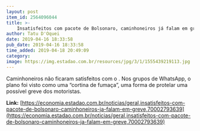 ```yaml
---
layout: post
item_id: 2564096044
title: >-
    Insatisfeitos com pacote de Bolsonaro, caminhoneiros já falam em greve em maio
author: Tatu D'Oquei
date: 2019-04-16 18:33:58
pub_date: 2019-04-16 18:33:58
time_added: 2019-04-18 20:49:09
category: 
image: https://img.estadao.com.br/resources/jpg/3/1/1555439219113.jpg
---
```


Caminhoneiros não ficaram satisfeitos com o . Nos grupos de WhatsApp, o plano foi visto como uma “cortina de fumaça”, uma forma de protelar uma possível greve dos motoristas.

**Link:** [https://economia.estadao.com.br/noticias/geral,insatisfeitos-com-pacote-de-bolsonaro-caminhoneiros-ja-falam-em-greve,70002793639](https://economia.estadao.com.br/noticias/geral,insatisfeitos-com-pacote-de-bolsonaro-caminhoneiros-ja-falam-em-greve,70002793639)

